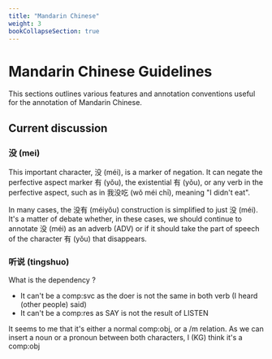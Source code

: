 ```yaml
---
title: "Mandarin Chinese"
weight: 3
bookCollapseSection: true
---
```


# Mandarin Chinese Guidelines 

This sections outlines various features and annotation conventions useful for the annotation of Mandarin Chinese.

## Current discussion
### 没 (mei) 
This important character, 没 (méi), is a marker of negation. It can negate the perfective aspect marker 有 (yǒu), the existential 有 (yǒu), or any verb in the perfective aspect, such as in 我没吃 (wǒ méi chī), meaning "I didn't eat".

In many cases, the 没有 (méiyǒu) construction is simplified to just 没 (méi). It's a matter of debate whether, in these cases, we should continue to annotate 没 (méi) as an adverb (ADV) or if it should take the part of speech of the character 有 (yǒu) that disappears.


### 听说 (tingshuo) 
What is the dependency ?
- It can't be a comp:svc as the doer is not the same in both verb (I heard (other people) said)
- It can't be a comp:res as SAY is not the result of LISTEN

It seems to me that it's either a normal comp:obj, or a /m relation. As we can insert a noun or a pronoun between both characters, I (KG) think it's a comp:obj